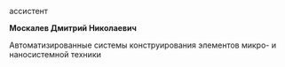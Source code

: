 ассистент



**Москалев Дмитрий Николаевич**

Автоматизированные системы конструирования элементов микро- и наносистемной техники